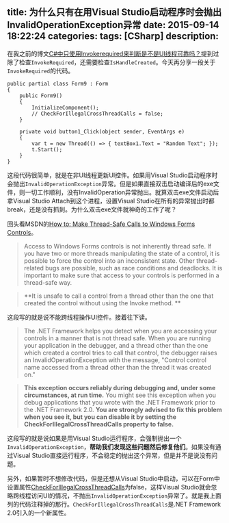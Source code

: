 title: 为什么只有在用Visual Studio启动程序时会抛出InvalidOperationException异常
date: 2015-09-14 18:22:24
categories:
tags: [CSharp]
description:
---
在我之前的博文[C#中只使用Invokerequired来判断是不是UI线程可靠吗？](/2014/05/14/is-invokerequired-reliable/)提到过除了检查`InvokeRequired`，还需要检查`IsHandleCreated`。今天再分享一段关于`InvokeRequired`的代码。

```
public partial class Form9 : Form
{
	public Form9()
	{
		InitializeComponent();
		// CheckForIllegalCrossThreadCalls = false;
	}

	private void button1_Click(object sender, EventArgs e)
	{
		var t = new Thread(() => { textBox1.Text = "Random Text"; });
		t.Start();
	}
}
```	

这段代码很简单，就是在非UI线程更新UI控件。如果用Visual Studio启动程序时会抛出`InvalidOperationException`异常。但是如果直接双击启动编译后的exe文件，则一切工作顺利，没有InvalidOperation异常抛出。就算双击exe文件启动后拿Visual Studio Attach到这个进程，设置Visual Studio在所有的异常抛出时都break，还是没有抓到。为什么双击exe文件就神奇的工作了呢？

回头看MSDN的[How to: Make Thread-Safe Calls to Windows Forms Controls](https://msdn.microsoft.com/en-us/library/ms171728.aspx)。

> Access to Windows Forms controls is not inherently thread safe. If you have two or more threads manipulating the state of a control, it is possible to force the control into an inconsistent state. Other thread-related bugs are possible, such as race conditions and deadlocks. It is important to make sure that access to your controls is performed in a thread-safe way.

> **It is unsafe to call a control from a thread other than the one that created the control without using the Invoke method. **

这段写的就是说不能跨线程操作UI控件。接着往下读。

> The .NET Framework helps you detect when you are accessing your controls in a manner that is not thread safe. When you are running your application in the debugger, and a thread other than the one which created a control tries to call that control, the debugger raises an InvalidOperationException with the message, "Control control name accessed from a thread other than the thread it was created on."

> **This exception occurs reliably during debugging and, under some circumstances, at run time.** You might see this exception when you debug applications that you wrote with the .NET Framework prior to the .NET Framework 2.0. **You are strongly advised to fix this problem when you see it, but you can disable it by setting the CheckForIllegalCrossThreadCalls property to false.** 

这段写的就是说如果是用Visual Studio运行程序，会强制抛出一个`InvalidOperationException`，**帮助我们发现这些问题然后修复他们**。如果没有通过Visual Studio直接运行程序，不会稳定的抛出这个异常，但是并不是说没有问题。

另外，如果暂时不想修改代码，但是还想从Visual Studio中启动，可以在Form中设置属性[CheckForIllegalCrossThreadCalls](https://msdn.microsoft.com/en-us/library/system.windows.forms.control.checkforillegalcrossthreadcalls%28v=vs.80%29.aspx)为false，这样Visual Studio就会忽略跨线程访问UI的情况，不抛出`InvalidOperationException`异常了。就是我上面列的代码注释掉的那行。`CheckForIllegalCrossThreadCalls`是.NET Framework 2.0引入的一个新属性。